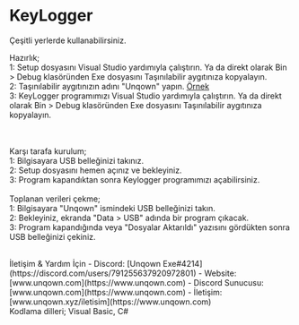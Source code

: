 # KeyLogger
Çeşitli yerlerde kullanabilirsiniz.

Hazırlık;<br>
1: Setup dosyasını Visual Studio yardımıyla çalıştırın. Ya da direkt olarak Bin > Debug klasöründen Exe dosyasını Taşınılabilir aygıtınıza kopyalayın.<br>
2: Taşınılabilir aygıtınızın adını "Unqown" yapın. <a href= "https://media.discordapp.net/attachments/798849910203875388/877897704414535710/unknown.png">Örnek</a><br>
3: KeyLogger programımızı Visual Studio yardımıyla çalıştırın. Ya da direkt olarak Bin > Debug klasöründen Exe dosyasını Taşınılabilir aygıtınıza kopyalayın.<br>

<br><br>
Karşı tarafa kurulum;<br>
1: Bilgisayara USB belleğinizi takınız.<br>
2: Setup dosyasını hemen açınız ve bekleyiniz.<br>
3: Program kapandıktan sonra Keylogger programımızı açabilirsiniz.<br>
<br>
Toplanan verileri çekme;<br>
1: Bilgisayara "Unqown" ismindeki USB belleğinizi takın.<br>
2: Bekleyiniz, ekranda "Data > USB" adında bir program çıkacak.<br>
3: Program kapandığında veya "Dosyalar Aktarıldı" yazısını gördükten sonra USB belleğinizi çekiniz.<br>

<br>
İletişim & Yardım İçin
- Discord: [Unqown Exe#4214](https://discord.com/users/791255637920972801)
- Website: [www.unqown.com](https://www.unqown.com)
- Discord Sunucusu: [www.unqown.com](https://www.unqown.com)
- İletişim: [www.unqown.xyz/iletisim](https://www.unqown.com)


<br>
Kodlama dilleri;
Visual Basic, C#
